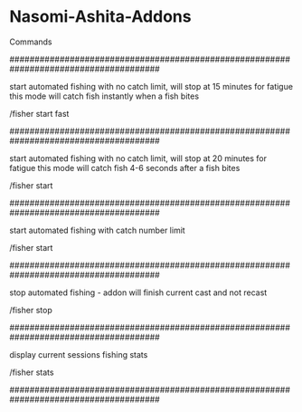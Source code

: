# Nasomi-Ashita-Addons

Commands

######################################################################################

start automated fishing with no catch limit, will stop at 15 minutes for fatigue
this mode will catch fish instantly when a fish bites

/fisher start fast

######################################################################################

start automated fishing with no catch limit, will stop at 20 minutes for fatigue
this mode will catch fish 4-6 seconds after a fish bites

/fisher start

######################################################################################

start automated fishing with catch number limit

/fisher start <num of catches before stopping>
  
######################################################################################
  
stop automated fishing - addon will finish current cast and not recast

 /fisher stop
 
######################################################################################

display current sessions fishing stats

 /fisher stats
 
######################################################################################
